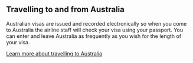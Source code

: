 ## Travelling to and from Australia

Australian visas are issued and recorded electronically so when you come to Australia the airline staff will check your visa using your passport. You can enter and leave Australia as frequently as you wish for the length of your visa. 

[Learn more about travelling to Australia](https://www.google.com "Google's Homepage")
